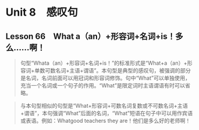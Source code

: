 ﻿ # Unit 8　感叹句
 ## Lesson 66　What a（an）+形容词+名词+is！多么……啊！
 
> 句型“Whata（an）+形容词+名词+is！”的标准形式是“What+a（an）+形容词+单数可数名词+主语+谓语”。本句型是典型的感叹句，被强调的部分是名词，名词前面可以用冠词和形容词修饰。句中“What”可以单独使用，充当一个名词或一个句子的作用。“What”是限定词时主语谓语有时可以省略。

> 与本句型相似的句型是“What+形容词+可数名词复数或不可数名词+主语+谓语”，本句强调“What”后面的名词，“What”短语在句子中可以用作宾语或表语。例如：Whatgood teachers they are！他们是多么好的老师啊！


 